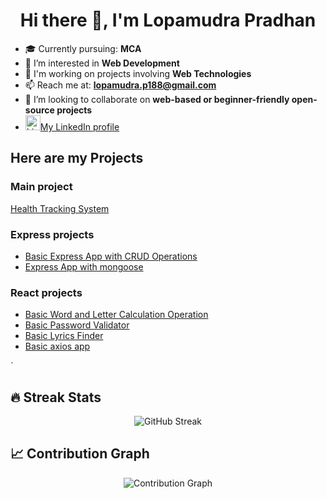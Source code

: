 <h1 align="center">Hi there 👋, I'm Lopamudra Pradhan</h1>

- 🎓 Currently pursuing: **MCA**
- 👀 I’m interested in **Web Development**
- 🔭 I'm working on projects involving **Web Technologies**
- 📫 Reach me at: **lopamudra.p188@gmail.com**
- 💞️ I’m looking to collaborate on **web-based or beginner-friendly open-source projects**
- <a href="https://linkedin.com/in/lopa9" target="_blank"><img src="https://cdn-icons-png.flaticon.com/512/174/174857.png" alt="LinkedIn" width="24">[My LinkedIn profile](https://linkedin.com/in/lopa9/)</a>

## Here are my Projects
### Main project 
[Health Tracking System ]()
### Express projects
- [Basic Express App with CRUD Operations](https://github.com/lopa9/expressApp1)
- [Express App with mongoose](https://github.com/lopa9/expressApp2)
### React projects
- [Basic Word and Letter Calculation Operation](https://github.com/lopa9/ReactProject/tree/main/word-letter-counter)
- [Basic Password Validator ](https://github.com/lopa9/ReactProject/tree/main/password-validator)
- [Basic Lyrics Finder](https://github.com/lopa9/ReactProject/tree/main/lyrics-finder)
- [Basic axios app ](https://github.com/lopa9/ReactProject/tree/main/axios-lab)

`

## 🔥 Streak Stats
<p align="center">
  <img src="https://streak-stats.demolab.com?user=lopa9&theme=tokyonight&hide_border=true" alt="GitHub Streak" />
</p>

## 📈 Contribution Graph
<p align="center">
  <img src="https://github-readme-activity-graph.vercel.app/graph?username=lopa9&theme=react-dark" alt="Contribution Graph" />
</p>

